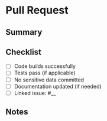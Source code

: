 # Pull Request

## Summary
<!-- What does this PR do? -->

## Checklist
- [ ] Code builds successfully
- [ ] Tests pass (if applicable)
- [ ] No sensitive data committed
- [ ] Documentation updated (if needed)
- [ ] Linked issue: #__

## Notes
<!-- Any extra context for reviewers? -->
